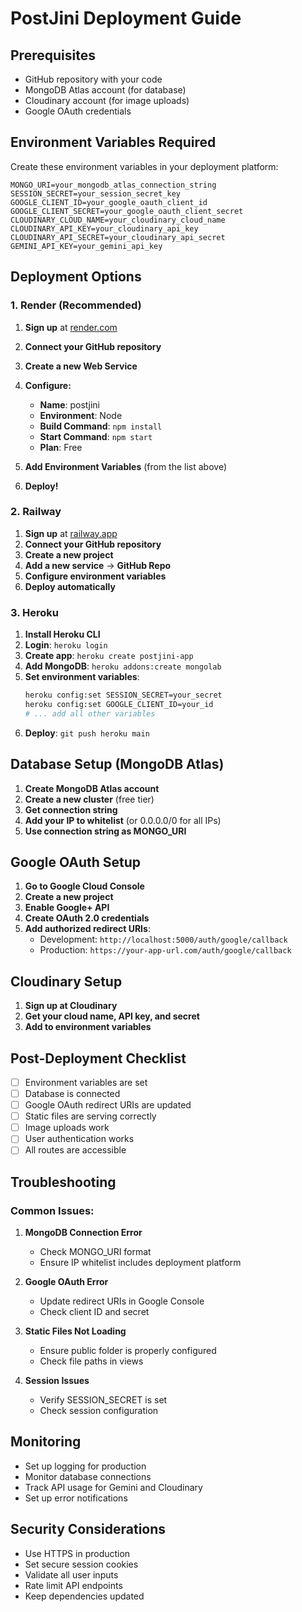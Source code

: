 # PostJini Deployment Guide

## Prerequisites
- GitHub repository with your code
- MongoDB Atlas account (for database)
- Cloudinary account (for image uploads)
- Google OAuth credentials

## Environment Variables Required
Create these environment variables in your deployment platform:

```
MONGO_URI=your_mongodb_atlas_connection_string
SESSION_SECRET=your_session_secret_key
GOOGLE_CLIENT_ID=your_google_oauth_client_id
GOOGLE_CLIENT_SECRET=your_google_oauth_client_secret
CLOUDINARY_CLOUD_NAME=your_cloudinary_cloud_name
CLOUDINARY_API_KEY=your_cloudinary_api_key
CLOUDINARY_API_SECRET=your_cloudinary_api_secret
GEMINI_API_KEY=your_gemini_api_key
```

## Deployment Options

### 1. Render (Recommended)

1. **Sign up** at [render.com](https://render.com)
2. **Connect your GitHub repository**
3. **Create a new Web Service**
4. **Configure:**
   - **Name**: postjini
   - **Environment**: Node
   - **Build Command**: `npm install`
   - **Start Command**: `npm start`
   - **Plan**: Free

5. **Add Environment Variables** (from the list above)
6. **Deploy!**

### 2. Railway

1. **Sign up** at [railway.app](https://railway.app)
2. **Connect your GitHub repository**
3. **Create a new project**
4. **Add a new service** → **GitHub Repo**
5. **Configure environment variables**
6. **Deploy automatically**

### 3. Heroku

1. **Install Heroku CLI**
2. **Login**: `heroku login`
3. **Create app**: `heroku create postjini-app`
4. **Add MongoDB**: `heroku addons:create mongolab`
5. **Set environment variables**:
   ```bash
   heroku config:set SESSION_SECRET=your_secret
   heroku config:set GOOGLE_CLIENT_ID=your_id
   # ... add all other variables
   ```
6. **Deploy**: `git push heroku main`

## Database Setup (MongoDB Atlas)

1. **Create MongoDB Atlas account**
2. **Create a new cluster** (free tier)
3. **Get connection string**
4. **Add your IP to whitelist** (or 0.0.0.0/0 for all IPs)
5. **Use connection string as MONGO_URI**

## Google OAuth Setup

1. **Go to Google Cloud Console**
2. **Create a new project**
3. **Enable Google+ API**
4. **Create OAuth 2.0 credentials**
5. **Add authorized redirect URIs**:
   - Development: `http://localhost:5000/auth/google/callback`
   - Production: `https://your-app-url.com/auth/google/callback`

## Cloudinary Setup

1. **Sign up at Cloudinary**
2. **Get your cloud name, API key, and secret**
3. **Add to environment variables**

## Post-Deployment Checklist

- [ ] Environment variables are set
- [ ] Database is connected
- [ ] Google OAuth redirect URIs are updated
- [ ] Static files are serving correctly
- [ ] Image uploads work
- [ ] User authentication works
- [ ] All routes are accessible

## Troubleshooting

### Common Issues:

1. **MongoDB Connection Error**
   - Check MONGO_URI format
   - Ensure IP whitelist includes deployment platform

2. **Google OAuth Error**
   - Update redirect URIs in Google Console
   - Check client ID and secret

3. **Static Files Not Loading**
   - Ensure public folder is properly configured
   - Check file paths in views

4. **Session Issues**
   - Verify SESSION_SECRET is set
   - Check session configuration

## Monitoring

- Set up logging for production
- Monitor database connections
- Track API usage for Gemini and Cloudinary
- Set up error notifications

## Security Considerations

- Use HTTPS in production
- Set secure session cookies
- Validate all user inputs
- Rate limit API endpoints
- Keep dependencies updated 